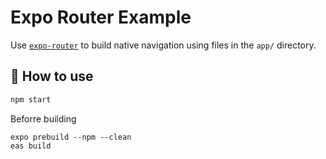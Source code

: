 # Expo Router Example

Use [`expo-router`](https://expo.github.io/router) to build native navigation using files in the `app/` directory.

## 🚀 How to use

```sh
npm start
```
Beforre building 
```
expo prebuild --npm --clean
eas build
```